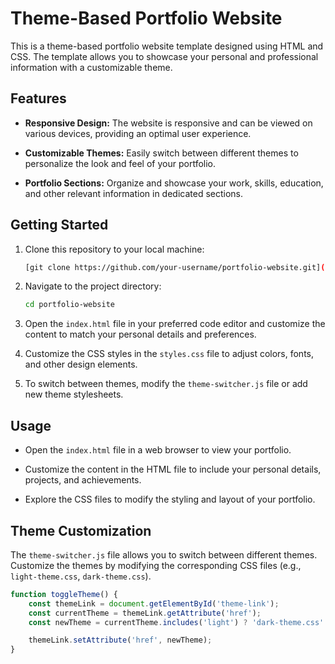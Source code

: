 # Theme-Based Portfolio Website

This is a theme-based portfolio website template designed using HTML and CSS. The template allows you to showcase your personal and professional information with a customizable theme.

## Features

- **Responsive Design:** The website is responsive and can be viewed on various devices, providing an optimal user experience.
  
- **Customizable Themes:** Easily switch between different themes to personalize the look and feel of your portfolio.

- **Portfolio Sections:** Organize and showcase your work, skills, education, and other relevant information in dedicated sections.

## Getting Started

1. Clone this repository to your local machine:

    ```bash
    [git clone https://github.com/your-username/portfolio-website.git](https://github.com/harsh-246324/Personal-portfolio-website-main.git)
    ```

2. Navigate to the project directory:

    ```bash
    cd portfolio-website
    ```

3. Open the `index.html` file in your preferred code editor and customize the content to match your personal details and preferences.

4. Customize the CSS styles in the `styles.css` file to adjust colors, fonts, and other design elements.

5. To switch between themes, modify the `theme-switcher.js` file or add new theme stylesheets.

## Usage

- Open the `index.html` file in a web browser to view your portfolio.

- Customize the content in the HTML file to include your personal details, projects, and achievements.

- Explore the CSS files to modify the styling and layout of your portfolio.

## Theme Customization

The `theme-switcher.js` file allows you to switch between different themes. Customize the themes by modifying the corresponding CSS files (e.g., `light-theme.css`, `dark-theme.css`).

```javascript
function toggleTheme() {
    const themeLink = document.getElementById('theme-link');
    const currentTheme = themeLink.getAttribute('href');
    const newTheme = currentTheme.includes('light') ? 'dark-theme.css' : 'light-theme.css';

    themeLink.setAttribute('href', newTheme);
}
